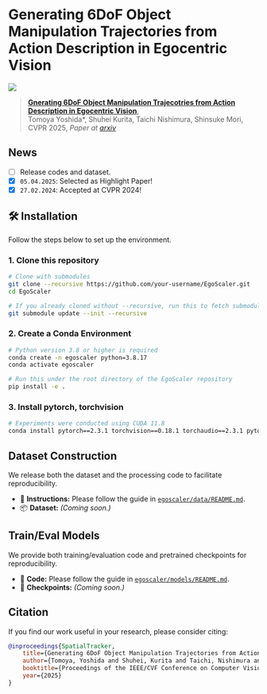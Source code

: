 # Generating 6DoF Object Manipulation Trajectories from Action Description in Egocentric Vision

![](assets/teaser.gif)

> [**Gnerating 6DoF Object Manipulation Trajecotries from Action Description in Egocentric Vision**](https://biscue5.github.io/egoscaler-project-page/),  
> Tomoya Yoshida\*, Shuhei Kurita, Taichi Nishimura, Shinsuke Mori, 
> CVPR 2025,
> *Paper at [arxiv]()*  

## News
- [ ] Release codes and dataset.
- [x] `05.04.2025`: Selected as Highlight Paper!
- [x] `27.02.2024`: Accepted at CVPR 2024!

## 🛠️ Installation

Follow the steps below to set up the environment.

### 1. Clone this repository
```bash
# Clone with submodules
git clone --recursive https://github.com/your-username/EgoScaler.git
cd EgoScaler

# If you already cloned without --recursive, run this to fetch submodules
git submodule update --init --recursive
```

### 2. Create a Conda Environment

```bash
# Python version 3.8 or higher is required
conda create -n egoscaler python=3.8.17
conda activate egoscaler

# Run this under the root directory of the EgoScaler repository
pip install -e .
```

### 3. Install pytorch, torchvision
```bash
# Experiments were conducted using CUDA 11.8
conda install pytorch==2.3.1 torchvision==0.18.1 torchaudio==2.3.1 pytorch-cuda=11.8 -c pytorch -c nvidia
```

## Dataset Construction

We release both the dataset and the processing code to facilitate reproducibility.

- 📄 **Instructions:** Please follow the guide in [`egoscaler/data/README.md`](./egoscaler/data/README.md).
- 📦 **Dataset:** *(Coming soon.)*

## Train/Eval Models

We provide both training/evaluation code and pretrained checkpoints for reproducibility.

- 🧠 **Code:** Please follow the guide in [`egoscaler/models/README.md`](./egoscaler/models/README.md).
- 📍 **Checkpoints:** *(Coming soon.)*

## Citation
If you find our work useful in your research, please consider citing:
```bibtex
@inproceedings{SpatialTracker,
    title={Generating 6DoF Object Manipulation Trajectories from Action Description in Egocentric Vision},
    author={Tomoya, Yoshida and Shuhei, Kurita and Taichi, Nishimura and Shinsuke, Mori},
    booktitle={Proceedings of the IEEE/CVF Conference on Computer Vision and Pattern Recognition (CVPR)},
    year={2025}
}
```